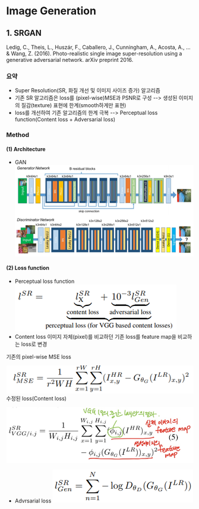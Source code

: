 # Image Generation
## 1. SRGAN
Ledig, C., Theis, L., Huszár, F., Caballero, J., Cunningham, A., Acosta, A., ... & Wang, Z. (2016). Photo-realistic single image super-resolution using a generative adversarial network. arXiv preprint 2016.

### 요약
- Super Resolution(SR, 화질 개선 및 이미지 사이즈 증가) 알고리즘
- 기존 SR 알고리즘은 loss를 (pixel-wise)MSE과 PSNR로 구성 --> 생성된 이미지의 질감(texture) 표현에 한계(smooth하게만 표현)
- loss를 개선하여 기존 알고리즘의 한계 극복 --> Perceptual loss function(Content loss + Adversarial loss)

### Method
#### (1) Architecture
- GAN
![CreatePlane](./img/srgan/architecture.PNG)
#### (2) Loss function
- Perceptual loss function
![CreatePlane](./img/srgan/loss1.PNG)
- Content loss
이미지 자체(pixel)를 비교하던 기존 loss를 feature map을 비교하는 loss로 변경


기존의 pixel-wise MSE loss


![CreatePlane](./img/srgan/loss2.PNG)
수정된 loss(Content loss)


![CreatePlane](./img/srgan/loss3.jpg)
- Advrsarial loss
![CreatePlane](./img/srgan/loss4.PNG)
